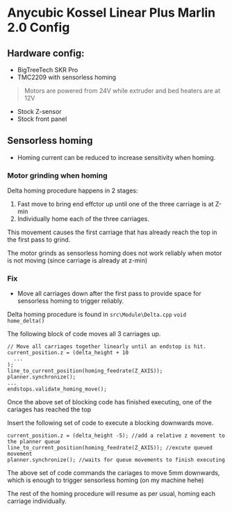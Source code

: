 # Anycubic Kossel Linear Plus Marlin 2.0 Config

## Hardware config:
- BigTreeTech SKR Pro
- TMC2209 with sensorless homing
> Motors are powered from 24V while extruder and bed heaters are at 12V
- Stock Z-sensor
- Stock front panel

## Sensorless homing
- Homing current can be reduced to increase sensitivity when homing.
### Motor grinding when homing
Delta homing procedure happens in 2 stages:
  1. Fast move to bring end effctor up until one of the three carriage is at Z-min
  2. Individually home each of the three carriages.

This movement causes the first carriage that has already reach the top in the first pass to grind.

The motor grinds as sensorless homing does not work reliably when motor is not moving (since carriage is already at z-min)

### Fix
- Move all carriages down after the first pass to provide space for sensorless homing to trigger reliably.

Delta homing procedure is found in `src\Module\Delta.cpp` `void home_delta()`

The following block of code moves all 3 carriages up.
```
// Move all carriages together linearly until an endstop is hit.
current_position.z = (delta_height + 10
  ...
);
line_to_current_position(homing_feedrate(Z_AXIS));
planner.synchronize();
...
endstops.validate_homing_move();
```
Once the above set of blocking code has finished executing, one of the cariages has reached the top

Insert the following set of code to execute a blocking downwards move.
```
current_position.z = (delta_height -5); //add a relative z movement to the planner queue
line_to_current_position(homing_feedrate(Z_AXIS)); //excute queued movement
planner.synchronize(); //waits for queue movements to finish executing
```
The above set of code commands the cariages to move 5mm downwards, which is enough to trigger sensorless homing (on my machine hehe)

The rest of the homing procedure will resume as per usual, homing each carriage individually.

